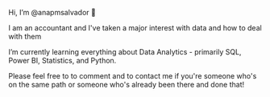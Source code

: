  Hi, I’m @anapmsalvador 👋

I am an accountant and I've taken a major interest with data and how to deal with them

I’m currently learning everything about Data Analytics - primarily SQL, Power BI, Statistics, and Python.

Please feel free to to comment and to contact me if you're someone who's on the same path 
or someone who's already been there and done that! 

